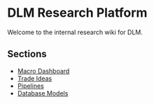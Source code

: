# DLM Research Platform

Welcome to the internal research wiki for DLM.

## Sections

- [Macro Dashboard](macro.md)
- [Trade Ideas](ideas.md)
- [Pipelines](pipelines.md)
- [Database Models](schema.md)
